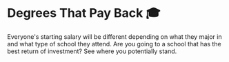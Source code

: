 # Degrees That Pay Back :mortar_board:
Everyone's starting salary will be different depending on what they major in and what type of school they attend. Are you going to a school that has the best return of investment? See where you potentially stand.
